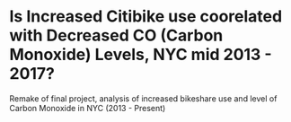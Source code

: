 # Is Increased Citibike use coorelated with Decreased CO (Carbon Monoxide) Levels, NYC mid 2013 - 2017?
Remake of final project, analysis of increased bikeshare use and level of Carbon Monoxide in NYC (2013 - Present)
